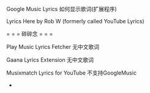 
Google Music Lyrics 如何显示歌词(扩展程序)

Lyrics Here by Rob W
(formerly called YouTube Lyrics)

= = = 碎碎念 = = =

Play Music Lyrics Fetcher
无中文歌词

Gaana Lyrics Extension
无中文歌词

Musixmatch Lyrics for YouTube
不支持GoogleMusic


-
